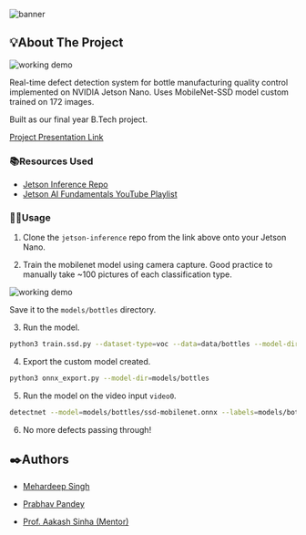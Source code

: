 
![banner](https://i.postimg.cc/h43rKzPC/banner.png)
## 💡About The Project

![working demo](https://github.com/PrabhavPandey/custom-jetson-object-classifier/blob/main/demo.gif)

Real-time defect detection system for bottle manufacturing quality control implemented on NVIDIA Jetson Nano. Uses MobileNet-SSD model custom trained on 172 images.

Built as our final year B.Tech project.

[Project Presentation Link](https://www.canva.com/design/DAGXYtXBucs/t_LgQQETgELRulF6xo6lvw/edit?utm_content=DAGXYtXBucs&utm_campaign=designshare&utm_medium=link2&utm_source=sharebutton)

### 📚Resources Used

- [Jetson Inference Repo](https://github.com/dusty-nv/jetson-inference)
- [Jetson AI Fundamentals YouTube Playlist](https://www.youtube.com/watch?v=QXIwdsyK7Rw&t=840s)

### 🏃‍♂️Usage

1. Clone the `jetson-inference` repo from the link above onto your Jetson Nano.

2. Train the mobilenet model using camera capture. Good practice to manually take ~100 pictures of each classification type.

![working demo](https://i.postimg.cc/cL5hLvm1/training.png)

Save it to the `models/bottles` directory.

3. Run the model.

```bash
python3 train.ssd.py --dataset-type=voc --data=data/bottles --model-dir=models/bottles --batch-size=2 --workers=1 --epochs=20
```

4. Export the custom model created.

```bash
python3 onnx_export.py --model-dir=models/bottles
```

5. Run the model on the video input `video0`.

```bash
detectnet --model=models/bottles/ssd-mobilenet.onnx --labels=models/bottles/labels.txt --input-blob=input_® --output-cvg=scores --output-bbox=boxes /dev/video0
```

6. No more defects passing through!


## ✒️Authors

- [Mehardeep Singh](https://github.com/PurpleBooth)
- [Prabhav Pandey](https://github.com/PrabhavPandey)

- [Prof. Aakash Sinha (Mentor)](https://www.linkedin.com/in/aakashsinha/)
